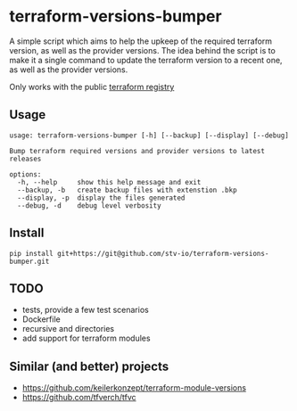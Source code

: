 # terraform-versions-bumper

A simple script which aims to help the upkeep of the required terraform version, as well as the provider versions. The idea behind the script is to make it a single command to update the terraform version to a recent one, as well as the provider versions.

Only works with the public [terraform registry](https://registry.terraform.io/)

## Usage

```console
usage: terraform-versions-bumper [-h] [--backup] [--display] [--debug]

Bump terraform required versions and provider versions to latest releases

options:
  -h, --help     show this help message and exit
  --backup, -b   create backup files with extenstion .bkp
  --display, -p  display the files generated
  --debug, -d    debug level verbosity
```

## Install

```console
pip install git+https://git@github.com/stv-io/terraform-versions-bumper.git
```

## TODO

- tests, provide a few test scenarios
- Dockerfile
- recursive and directories
- add support for terraform modules

## Similar (and better) projects

- <https://github.com/keilerkonzept/terraform-module-versions>
- <https://github.com/tfverch/tfvc>
